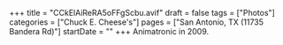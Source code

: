 +++
title = "CCkElAiReRA5oFFgScbu.avif"
draft = false
tags = ["Photos"]
categories = ["Chuck E. Cheese's"]
pages = ["San Antonio, TX (11735 Bandera Rd)"]
startDate = ""
+++
Animatronic in 2009.
